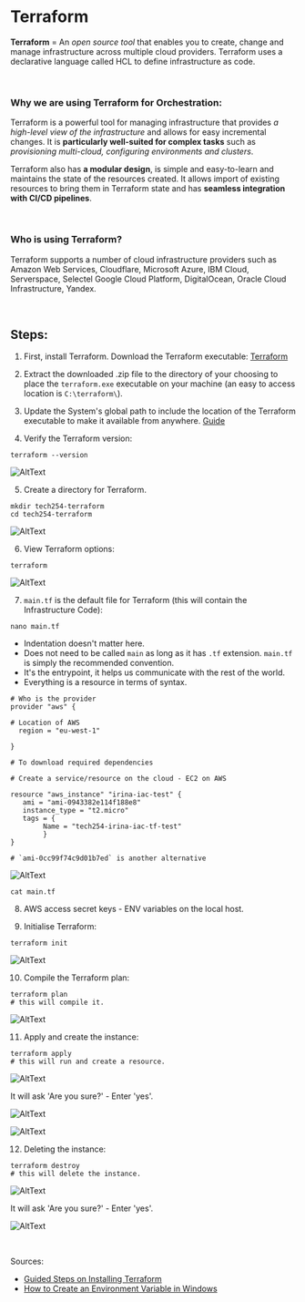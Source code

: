 # Terraform

**Terraform** = An *open source tool* that enables you to create, change and manage infrastructure across multiple cloud providers. Terraform uses a declarative language called HCL to define infrastructure as code.

<br>

### Why we are using Terraform for Orchestration:
Terraform is a powerful tool for managing infrastructure that provides *a high-level view of the infrastructure* and allows for easy incremental changes. It is **particularly well-suited for complex tasks** such as *provisioning multi-cloud, configuring environments and clusters*. 

Terraform also has **a modular design**, is simple and easy-to-learn and maintains the state of the resources created. It allows import of existing resources to bring them in Terraform state and has **seamless integration with CI/CD pipelines**. 

<br>

### Who is using Terraform?
Terraform supports a number of cloud infrastructure providers such as Amazon Web Services, Cloudflare, Microsoft Azure, IBM Cloud, Serverspace, Selectel Google Cloud Platform, DigitalOcean, Oracle Cloud Infrastructure, Yandex.

<br>

## Steps:

1. First, install Terraform. Download the Terraform executable: [Terraform](https://developer.hashicorp.com/terraform/downloads)

2. Extract the downloaded .zip file to the directory of your choosing to place the `terraform.exe` executable on your machine (an easy to access location is `C:\terraform\`).

3. Update the System's global path to include the location of the Terraform executable to make it available from anywhere. [Guide](https://build5nines.com/install-terraform-on-windows-for-use-in-command-prompt-and-powershell/#update-system-global-path)

4. Verify the Terraform version: 

```shell
terraform --version
```
![AltText](Images/terraform_version.png)

5. Create a directory for Terraform.

```shell
mkdir tech254-terraform
cd tech254-terraform
```

![AltText](Images/mkdir.png)

6. View Terraform options:

```shell
terraform
```
![AltText](Images/terraform_options.png)

7. `main.tf` is the default file for Terraform (this will contain the Infrastructure Code):

```shell
nano main.tf
```
* Indentation doesn't matter here. 
* Does not need to be called `main` as long as it has `.tf` extension. `main.tf` is simply the recommended convention.
* It's the entrypoint, it helps us communicate with the rest of the world. 
* Everything is a resource in terms of syntax.

```shell
# Who is the provider
provider "aws" {

# Location of AWS
  region = "eu-west-1"

}

# To download required dependencies

# Create a service/resource on the cloud - EC2 on AWS

resource "aws_instance" "irina-iac-test" {
   ami = "ami-0943382e114f188e8"
   instance_type = "t2.micro"
   tags = {
        Name = "tech254-irina-iac-tf-test"
        }
}

# `ami-0cc99f74c9d01b7ed` is another alternative
```

![AltText](Images/correct_main_tf.png)

```shell
cat main.tf
```

8. AWS access secret keys - ENV variables on the local host.

9. Initialise Terraform:

```shell
terraform init
```

![AltText](Images/terraform_init.png)

10. Compile the Terraform plan:

```shell
terraform plan
# this will compile it.
```

![AltText](Images/terraform_plan.png)

11. Apply and create the instance:

```shell
terraform apply
# this will run and create a resource.
```

![AltText](Images/terraform_apply.png)

It will ask 'Are you sure?' - Enter 'yes'.

![AltText](Images/successful_instance.png)

![AltText](Images/mine.png)


12. Deleting the instance:

```shell
terraform destroy
# this will delete the instance.
```
![AltText](Images/terraform_destroy.png)

It will ask 'Are you sure?' - Enter 'yes'.

![AltText](Images/destroy_confirmed.png)

<br>

Sources:
- [Guided Steps on Installing Terraform](https://build5nines.com/install-terraform-on-windows-for-use-in-command-prompt-and-powershell/)
- [How to Create an Environment Variable in Windows](https://kb.wisc.edu/cae/page.php?id=24500)